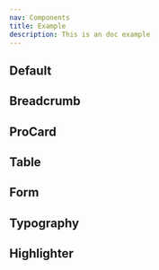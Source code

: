```yaml
---
nav: Components
title: Example
description: This is an doc example
---
```


## Default

<code src="./demos/index.tsx" nopadding></code>

## Breadcrumb

<code src="./demos/Breadcrumb.tsx" nopadding></code>

## ProCard

<code src="./demos/ProCard.tsx" center></code>

## Table

<code src="./demos/Table.tsx" nopadding></code>

## Form

<code src="./demos/Form.tsx"></code>

## Typography

<code src="./demos/Typography.tsx"></code>

## Highlighter

<code src="./demos/Highlighter.tsx"></code>
